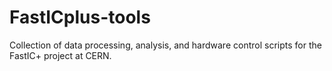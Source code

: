 # FastICplus-tools
Collection of data processing, analysis, and hardware control scripts for the FastIC+ project at CERN.
